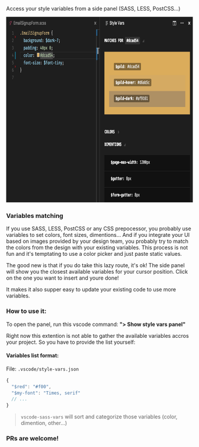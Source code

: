 Access your style variables from a side panel (SASS, LESS, PostCSS...)

<img src="screenshot.png" height="500"/>

### Variables matching

If you use SASS, LESS, PostCSS or any CSS prepocessor, you probably use variables to set colors, font sizes, dimentions...
And if you integrate your UI based on images provided by your design team, you probably try to match the colors from the design with your existing variables. This process is not fun and it's temptating to use a color picker and just paste static values.

The good new is that if you do take this lazy route, it's ok! The side panel will show you the closest available variables for your cursor position. Click on the one you want to insert and youre done!

It makes it also supper easy to update your existing code to use more variables.

### How to use it:

To open the panel, run this vscode command: **"> Show style vars panel"**

Right now this extention is not able to gather the available variables accros your project. So you have to provide the list yourself:

#### Variables list format:

File: `.vscode/style-vars.json`

```js
{
  "$red": "#f00",
  "$my-font": "Times, serif"
  // ...
}
```
> `vscode-sass-vars` will sort and categorize those variables (color, dimention, other...)

### PRs are welcome!
